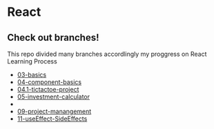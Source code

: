 # React
## Check out branches!
This repo divided many branches accordlingly my proggress on React Learning Process

* [03-basics](https://github.com/alpolcaymis/React/tree/03-basics)
* [04-component-basics](https://github.com/alpolcaymis/React/tree/04-component-basics)
* [04.1-tictactoe-project](https://github.com/alpolcaymis/React/tree/04.1-tictactoe-project)
* [05-investment-calculator](https://github.com/alpolcaymis/React/tree/05-investment-calculator)
* 
* [09-project-manangement](https://github.com/alpolcaymis/React/tree/09-project-manangement)
* [11-useEffect-SideEffects](https://github.com/alpolcaymis/React/tree/11-useEffect-SideEffects)


